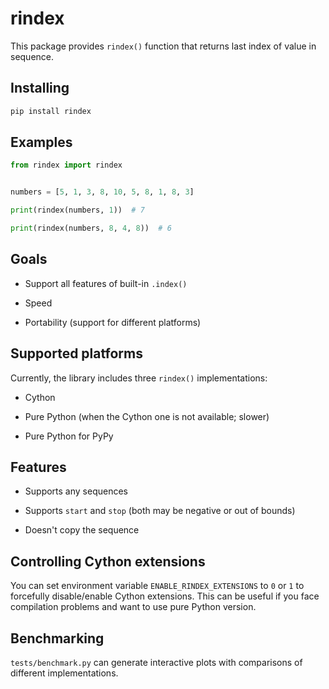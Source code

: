 # rindex

This package provides `rindex()` function that returns last index of value in sequence.

## Installing

```bash
pip install rindex
```

## Examples

```python
from rindex import rindex


numbers = [5, 1, 3, 8, 10, 5, 8, 1, 8, 3]

print(rindex(numbers, 1))  # 7

print(rindex(numbers, 8, 4, 8))  # 6
```

## Goals

- Support all features of built-in `.index()`

- Speed

- Portability (support for different platforms)

## Supported platforms

Currently, the library includes three `rindex()` implementations:

- Cython

- Pure Python (when the Cython one is not available; slower)

- Pure Python for PyPy

## Features

- Supports any sequences

- Supports `start` and `stop` (both may be negative or out of bounds)

- Doesn't copy the sequence

## Controlling Cython extensions

You can set environment variable `ENABLE_RINDEX_EXTENSIONS` to `0` or `1` to forcefully disable/enable Cython extensions.
This can be useful if you face compilation problems and want to use pure Python version.

## Benchmarking

`tests/benchmark.py` can generate interactive plots with comparisons of different implementations.
